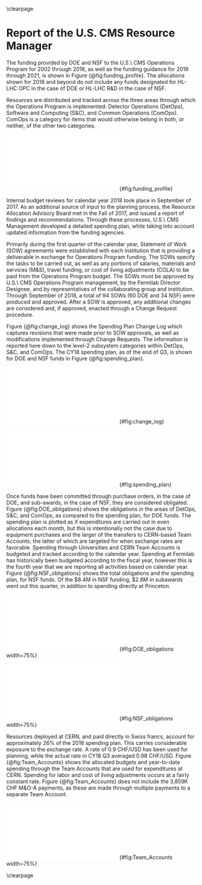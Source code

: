 \clearpage

# Report of the U.S. CMS Resource Manager

The funding provided by DOE and NSF to the U.S.\ CMS Operations Program for 2002 through 2018, as well as the funding guidance for 2019 through 2021, is shown in Figure {@fig:funding_profile}.  The allocations shown for 2018 and beyond do not include any funds designated for HL-LHC OPC in the case of DOE or HL-LHC R&D in the case of NSF.

Resources are distributed and tracked across the three areas through which the Operations Program is implemented:  Detector Operations (DetOps), Software and Computing (S&C), and Common Operations (ComOps). ComOps is a category for items that would otherwise belong in both, or neither, of the other two categories.

![The annual U.S.\ CMS Operations Program funding provided by DOE and NSF.  For 2002 through 2018 the chart shows the actual funding, while for 2019 onward the current funding guidance is shown.](figures/CY18_Funding_Profile.pdf){#fig:funding_profile}

Internal budget reviews for calendar year 2018 took place in September of 2017.  As an additional source of input to the planning process, the Resource Allocation Advisory Board met in the Fall of 2017, and issued a report of findings and recommendations.  Through these processes, U.S.\ CMS Management developed a detailed spending plan, while taking into account updated information from the funding agencies.

Primarily during the first quarter of the calendar year, Statement of Work (SOW) agreements were established with each institution that is providing a deliverable in exchange for Operations Program funding.  The SOWs specify the tasks to be carried out, as well as any portions of salaries, materials and services (M&S), travel funding, or cost of living adjustments (COLA) to be paid from the Operations Program budget.  The SOWs must be approved by U.S.\ CMS Operations Program management, by the Fermilab Director Designee, and by representatives of the collaborating group and institution.  Through September of 2018, a total of 94 SOWs (60 DOE and 34 NSF) were produced and approved.  After a SOW is approved, any additional changes are considered and, if approved, enacted through a Change Request procedure.

Figure {@fig:change_log} shows the Spending Plan Change Log which captures revisions that were made prior to SOW approvals, as well as modifications implemented through Change Requests.  The information is reported here down to the level-2 subsystem categories within DetOps, S&C, and ComOps.  The CY18 spending plan, as of the end of Q3, is shown for DOE and NSF funds in Figure {@fig:spending_plan}.

![Spending Plan Change Log for CY18 Q3.](figures/CY18Q3_Change_Log.pdf){#fig:change_log}

![Spending plan at the end of CY18 Q3, for funds from DOE, NSF, and the total.](figures/CY18Q3_Spending_Plan.pdf){#fig:spending_plan}

Once funds have been committed through purchase orders, in the
case of DOE, and sub-awards, in the case of NSF, they are considered obligated.
Figure {@fig:DOE_obligations} shows the obligations in the areas of DetOps, S&C, and
ComOps, as compared to the spending plan, for DOE funds.  The spending plan is plotted
as if expenditures are carried out in even allocations each month, but this is
intentionally not the case due to equipment purchases and the larger of the transfers
to CERN-based Team Accounts, the latter of which are targeted for when exchange rates
are favorable.  Spending through Universities and CERN Team Accounts is budgeted and
tracked according to the calendar year.  Spending at Fermilab has historically been
budgeted according to the fiscal year, however this is the fourth year that we are
reporting all activities based on calendar year.  Figure {@fig:NSF_obligations} shows
the total obligations and the spending plan, for NSF funds.  Of the $8.4M in NSF
funding, $2.8M in subawards went out this quarter, in addition to spending
directly at Princeton.

![Obligations and spending plan for DOE funds.  The spending plan is indicated with the assumption of equal monthly increments just as a rough guide.](figures/CY18Q3_DOE_Obligations.pdf){#fig:DOE_obligations width=75%}

![Obligations and spending plan for NSF funds.  The spending plan is indicated with the assumption of equal monthly increments as a rough guide.](figures/CY18Q3_NSF_Obligations.pdf){#fig:NSF_obligations width=75%}

Resources deployed at CERN, and paid directly in Swiss francs, account for approximately 26% of the 2018 spending plan.  This carries considerable exposure to the exchange rate.  A rate of 0.9 CHF/USD has been used for planning, while the actual rate in CY18 Q3 averaged 0.98 CHF/USD.  Figure {@fig:Team_Accounts} shows the allocated budgets and year-to-date spending through the Team Accounts that are used for expenditures at CERN.  Spending for labor and cost of living adjustments occurs at a fairly constant rate.  Figure {@fig:Team_Accounts} does not include the 3,859K CHF M&O-A payments, as these are made through multiple payments to a separate Team Account.
<!---
 Source for exchange rate average:
 http://www.oanda.com/currency/historical-rates/
 Go to historical, Enter USD and CHF, select dates, and look at *Table* to get the average
 Alternativaly, use this:  https://www.investing.com/currencies/usd-chf-historical-data,
 or free to access:  https://www.ofx.com/en-us/forex-news/historical-exchange-rates/
-->


![Budget plan and year-to-date spending, in Swiss francs, through DetOps (top), ComOps (middle), and S&C (bottom) Team Accounts.](figures/CY18Q3_TA_All.pdf){#fig:Team_Accounts width=75%}

<!---
\clearpage

![](figures/CY18Q3_TA_DetOps.pdf)
![](figures/CY18Q3_TA_ComOps.pdf)

![Budget plan and year-to-date spending, in Swiss francs, through DetOps (top), ComOps (middle), and S&C (bottom) Team Accounts.](figures/CY18Q3_TA_SC.pdf){#fig:Team_Accounts}

\clearpage
-->

<!---

A Risk Management Plan is being implemented for the U.S.\ CMS Operations Program,
with many aspects drawn from the Fermilab Risk Management Plan.  A Risk Register is updated
quarterly, according to the workflow described in the following subsection.  At the start of
the quarter, the Risk Register contained 35 open risks spread across the program.
At the end of the quarter, there were 36 risks, with threats summing to $8.4M and opportunities
summing to $0.5M.  Figure {@fig:Risk_Summary} shows the top few risks at the end of the
quarter, ranked by *Probability* $\times$ *Cost Impact*, as well as any risks closed or added
this quarter.

![Summary of the U.S.\ CMS Operations Program Risk Register.  Only the top few risks are shown,
as well as any risks that were closed or added this quarter.](figures/CY18Q3_Risk_Summary.pdf){#fig:Risk_Summary}

## Workflow for Risk Management Plan

The following procedures have been put in place to carry out the workflow for the U.S.\ CMS Operations Program Risk
Management Plan.  The workflow is divide into two paths:  (1) updates that are made at any time, and (2) a review
of risks once per quarter.  In all of the following, *updates* mean adding new risks, realizing risks, retiring old risks,
or modifying existing risks.  In all cases, it is the program office team that edits the Risk Register.  The following descriptions
are also summarized in Figure {@fig:Risk_Workflow}.

### (1) At any time:

Any member of the management team (including Program Manager, Deputy Program Manager, L1 Managers, L2 Managers,
Resource Manager, and program office lead) shall alert the program office of any updates.  The program office informs
the corresponding L1 manager, and the L1 manager approves, rejects, or modifies the proposed updates.  This can also
involve iterating with the L2 manager.  If updates are accepted, the management team reviews the risk mitigations and
risk responses that are associated with the updates.  The management team takes into account the risk rank and/or position
in the risk rank matrix and takes any necessary pre-emptive actions to incorporate mitigation activities into the plan.
If appropriate (again factoring in the probability and impact of the risk), the operations program plan is also adjusted
to account for the estimated resources required to execute the risk responses related to the updated risks.

### (2) Once per quarter:

Within one month prior to the end of each quarter, the program office lead asks the L2 managers whether they have any
updates to the risks in their L2 area.  The program office then informs the corresponding L1 manager of any such updates,
and the L1 manager approves, rejects, or modifies the proposed updates.  As above, this can involve iterating with the L2
manager.  As part of the quarterly workflow, the management team reviews *all* of the current risks, and takes any necessary
actions and adjusts the program plan if appropriate.

![Summary of the two Risk Management Plan workflow paths.](figures/USCMS_Risk_Workflow_figure.pdf){#fig:Risk_Workflow}

-->

\clearpage
